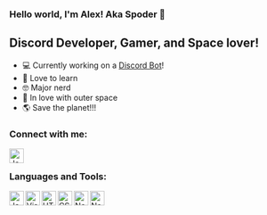 ### Hello world, I'm Alex! Aka Spoder 👋

## Discord Developer, Gamer, and Space lover!

- 💻 Currently working on a [Discord Bot](https://discord.com/api/oauth2/authorize?client_id=932455367777067079&permissions=321536&scope=bot%20applications.commands)!
- 📕 Love to learn
- 🤓 Major nerd
- 🚀 In love with outer space
- 🌎 Save the planet!!!

### Connect with me:

[<img align="left" alt="JavaScript" width="26px" src="https://cdn-icons-png.flaticon.com/512/174/174857.png"/>][linkedin]

<br/>

### Languages and Tools:

<img align="left" alt="JavaScript" width="26px" src="https://www.freepnglogos.com/uploads/javascript-png/javascript-vector-logo-yellow-png-transparent-javascript-vector-12.png"/>
<img align="left" alt="Visual Studio Code" width="26px" src="https://upload.wikimedia.org/wikipedia/commons/thumb/9/9a/Visual_Studio_Code_1.35_icon.svg/2048px-Visual_Studio_Code_1.35_icon.svg.png"/>

<img align="left" alt="HTML" width="26px" src="https://cdn-icons-png.flaticon.com/512/732/732212.png"/>

<img align="left" alt="CSS" width="26px" src="https://cdn-icons-png.flaticon.com/512/732/732190.png"/>

<img align="left" alt="Node.js" width="26px" src="https://cdn.iconscout.com/icon/free/png-256/node-js-1174925.png"/>

<img align="left" alt="Node.js" width="26px" src="https://www.freeiconspng.com/thumbs/sql-server-icon-png/sql-server-icon-png-29.png"/>

<br />
<br />

[linkedin]: https://www.linkedin.com/in/alex-dowdney-89627622a/